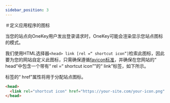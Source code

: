 ```yaml
---
sidebar_position: 3
---
```


＃定义应用程序的图标

当您的站点向OneKey用户发出登录请求时，OneKey可能会渲染显示您站点图标的模式。

我们使用HTML选择器`<head> link [rel =“ shortcut icon”]`检索此图标，因此要为您的网站自定义此图标，只需确保遵循[favicon标准](https：//en.wikipedia.org/wiki/Favicon)，并确保在您网站的“ head”中包含一个带有“ rel =“ shortcut icon””的“ link”标签，如下所示。

标签的“ href”属性将用于分配站点图标。

```html
<head>
  <link rel="shortcut icon" href="https://your-site.com/your-icon.png" />
</head>
```
